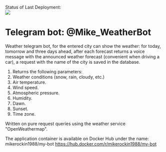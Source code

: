 

Status of Last Deployment:<br>
<img src="https://github.com/mikerockin/weather_bot/workflows/Deploy to PythonAnywhere/badge.svg? branch=main"><br>



# Telegram bot: @Mike_WeatherBot

Weather telegram bot, for the entered city can show the weather: for today, tomorrow and three days ahead,
after each forecast returns a voice message with the announced weather forecast (convenient when driving a car),
a request with the name of the city is saved in the database.

1. Returns the following parameters:
2. Weather conditions (snow, rain, cloudy, etc.)
3. Air temperature.
4. Wind speed.
5. Atmospheric pressure.
6. Humidity.
7. Dawn.
8. Sunset.
9. Time zone.

Written on pure request queries using the weather service "OpenWeathermap".

The application container is available on Docker Hub under the name: mikerockin1988/my-bot 
https://hub.docker.com/r/mikerockin1988/my-bot




